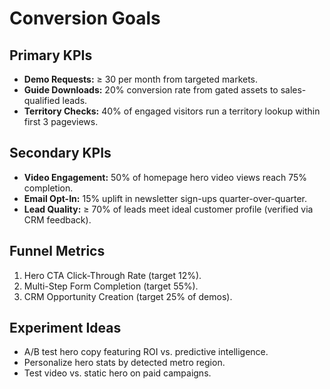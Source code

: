 ﻿# Conversion Goals

## Primary KPIs
- **Demo Requests:** ≥ 30 per month from targeted markets.
- **Guide Downloads:** 20% conversion rate from gated assets to sales-qualified leads.
- **Territory Checks:** 40% of engaged visitors run a territory lookup within first 3 pageviews.

## Secondary KPIs
- **Video Engagement:** 50% of homepage hero video views reach 75% completion.
- **Email Opt-In:** 15% uplift in newsletter sign-ups quarter-over-quarter.
- **Lead Quality:** ≥ 70% of leads meet ideal customer profile (verified via CRM feedback).

## Funnel Metrics
1. Hero CTA Click-Through Rate (target 12%).
2. Multi-Step Form Completion (target 55%).
3. CRM Opportunity Creation (target 25% of demos).

## Experiment Ideas
- A/B test hero copy featuring ROI vs. predictive intelligence.
- Personalize hero stats by detected metro region.
- Test video vs. static hero on paid campaigns.

